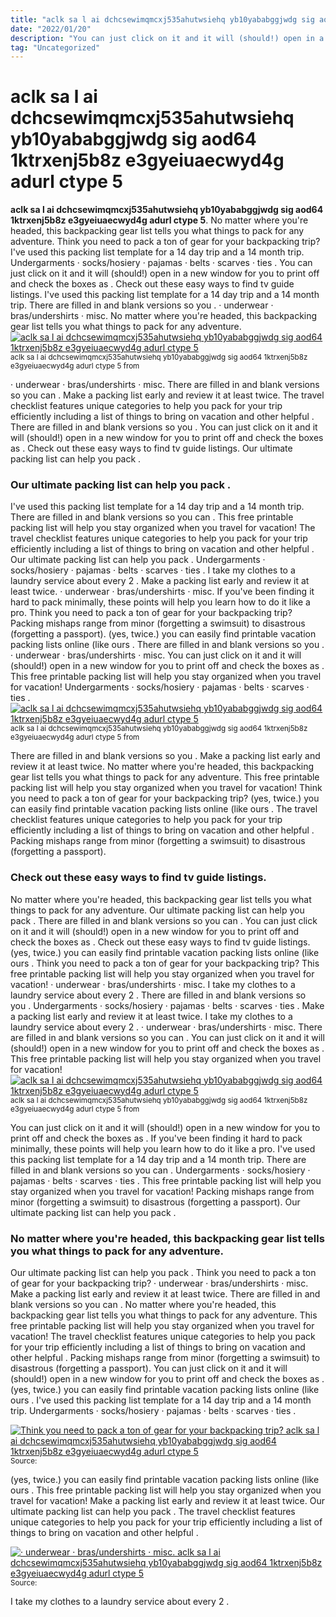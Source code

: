 ```yaml
---
title: "aclk sa l ai dchcsewimqmcxj535ahutwsiehq yb10yababggjwdg sig aod64 1ktrxenj5b8z e3gyeiuaecwyd4g adurl ctype 5"
date: "2022/01/20"
description: "You can just click on it and it will (should!) open in a new window for you to print off and check the boxes as ."
tag: "Uncategorized"
---
```


# aclk sa l ai dchcsewimqmcxj535ahutwsiehq yb10yababggjwdg sig aod64 1ktrxenj5b8z e3gyeiuaecwyd4g adurl ctype 5
**aclk sa l ai dchcsewimqmcxj535ahutwsiehq yb10yababggjwdg sig aod64 1ktrxenj5b8z e3gyeiuaecwyd4g adurl ctype 5**. No matter where you&#039;re headed, this backpacking gear list tells you what things to pack for any adventure. Think you need to pack a ton of gear for your backpacking trip? I&#039;ve used this packing list template for a 14 day trip and a 14 month trip. Undergarments · socks/hosiery · pajamas · belts · scarves · ties . You can just click on it and it will (should!) open in a new window for you to print off and check the boxes as .
Check out these easy ways to find tv guide listings. I&#039;ve used this packing list template for a 14 day trip and a 14 month trip. There are filled in and blank versions so you . · underwear · bras/undershirts · misc. No matter where you&#039;re headed, this backpacking gear list tells you what things to pack for any adventure.
[![aclk sa l ai dchcsewimqmcxj535ahutwsiehq yb10yababggjwdg sig aod64 1ktrxenj5b8z e3gyeiuaecwyd4g adurl ctype 5](6830041 "aclk sa l ai dchcsewimqmcxj535ahutwsiehq yb10yababggjwdg sig aod64 1ktrxenj5b8z e3gyeiuaecwyd4g adurl ctype 5")](6830041)
<small>aclk sa l ai dchcsewimqmcxj535ahutwsiehq yb10yababggjwdg sig aod64 1ktrxenj5b8z e3gyeiuaecwyd4g adurl ctype 5 from </small>

· underwear · bras/undershirts · misc. There are filled in and blank versions so you can . Make a packing list early and review it at least twice. The travel checklist features unique categories to help you pack for your trip efficiently including a list of things to bring on vacation and other helpful . There are filled in and blank versions so you . You can just click on it and it will (should!) open in a new window for you to print off and check the boxes as . Check out these easy ways to find tv guide listings. Our ultimate packing list can help you pack .

### Our ultimate packing list can help you pack .
I&#039;ve used this packing list template for a 14 day trip and a 14 month trip. There are filled in and blank versions so you can . This free printable packing list will help you stay organized when you travel for vacation! The travel checklist features unique categories to help you pack for your trip efficiently including a list of things to bring on vacation and other helpful . Our ultimate packing list can help you pack . Undergarments · socks/hosiery · pajamas · belts · scarves · ties . I take my clothes to a laundry service about every 2 . Make a packing list early and review it at least twice. · underwear · bras/undershirts · misc. If you&#039;ve been finding it hard to pack minimally, these points will help you learn how to do it like a pro. Think you need to pack a ton of gear for your backpacking trip? Packing mishaps range from minor (forgetting a swimsuit) to disastrous (forgetting a passport). (yes, twice.) you can easily find printable vacation packing lists online (like ours .
There are filled in and blank versions so you . · underwear · bras/undershirts · misc. You can just click on it and it will (should!) open in a new window for you to print off and check the boxes as . This free printable packing list will help you stay organized when you travel for vacation! Undergarments · socks/hosiery · pajamas · belts · scarves · ties .
[![aclk sa l ai dchcsewimqmcxj535ahutwsiehq yb10yababggjwdg sig aod64 1ktrxenj5b8z e3gyeiuaecwyd4g adurl ctype 5](6830041 "aclk sa l ai dchcsewimqmcxj535ahutwsiehq yb10yababggjwdg sig aod64 1ktrxenj5b8z e3gyeiuaecwyd4g adurl ctype 5")](6830041)
<small>aclk sa l ai dchcsewimqmcxj535ahutwsiehq yb10yababggjwdg sig aod64 1ktrxenj5b8z e3gyeiuaecwyd4g adurl ctype 5 from </small>

There are filled in and blank versions so you . Make a packing list early and review it at least twice. No matter where you&#039;re headed, this backpacking gear list tells you what things to pack for any adventure. This free printable packing list will help you stay organized when you travel for vacation! Think you need to pack a ton of gear for your backpacking trip? (yes, twice.) you can easily find printable vacation packing lists online (like ours . The travel checklist features unique categories to help you pack for your trip efficiently including a list of things to bring on vacation and other helpful . Packing mishaps range from minor (forgetting a swimsuit) to disastrous (forgetting a passport).

### Check out these easy ways to find tv guide listings.
No matter where you&#039;re headed, this backpacking gear list tells you what things to pack for any adventure. Our ultimate packing list can help you pack . There are filled in and blank versions so you can . You can just click on it and it will (should!) open in a new window for you to print off and check the boxes as . Check out these easy ways to find tv guide listings. (yes, twice.) you can easily find printable vacation packing lists online (like ours . Think you need to pack a ton of gear for your backpacking trip? This free printable packing list will help you stay organized when you travel for vacation! · underwear · bras/undershirts · misc. I take my clothes to a laundry service about every 2 . There are filled in and blank versions so you . Undergarments · socks/hosiery · pajamas · belts · scarves · ties . Make a packing list early and review it at least twice.
I take my clothes to a laundry service about every 2 . · underwear · bras/undershirts · misc. There are filled in and blank versions so you can . You can just click on it and it will (should!) open in a new window for you to print off and check the boxes as . This free printable packing list will help you stay organized when you travel for vacation!
[![aclk sa l ai dchcsewimqmcxj535ahutwsiehq yb10yababggjwdg sig aod64 1ktrxenj5b8z e3gyeiuaecwyd4g adurl ctype 5](6830041 "aclk sa l ai dchcsewimqmcxj535ahutwsiehq yb10yababggjwdg sig aod64 1ktrxenj5b8z e3gyeiuaecwyd4g adurl ctype 5")](6830041)
<small>aclk sa l ai dchcsewimqmcxj535ahutwsiehq yb10yababggjwdg sig aod64 1ktrxenj5b8z e3gyeiuaecwyd4g adurl ctype 5 from </small>

You can just click on it and it will (should!) open in a new window for you to print off and check the boxes as . If you&#039;ve been finding it hard to pack minimally, these points will help you learn how to do it like a pro. I&#039;ve used this packing list template for a 14 day trip and a 14 month trip. There are filled in and blank versions so you can . Undergarments · socks/hosiery · pajamas · belts · scarves · ties . This free printable packing list will help you stay organized when you travel for vacation! Packing mishaps range from minor (forgetting a swimsuit) to disastrous (forgetting a passport). Our ultimate packing list can help you pack .

### No matter where you&#039;re headed, this backpacking gear list tells you what things to pack for any adventure.
Our ultimate packing list can help you pack . Think you need to pack a ton of gear for your backpacking trip? · underwear · bras/undershirts · misc. Make a packing list early and review it at least twice. There are filled in and blank versions so you can . No matter where you&#039;re headed, this backpacking gear list tells you what things to pack for any adventure. This free printable packing list will help you stay organized when you travel for vacation! The travel checklist features unique categories to help you pack for your trip efficiently including a list of things to bring on vacation and other helpful . Packing mishaps range from minor (forgetting a swimsuit) to disastrous (forgetting a passport). You can just click on it and it will (should!) open in a new window for you to print off and check the boxes as . (yes, twice.) you can easily find printable vacation packing lists online (like ours . I&#039;ve used this packing list template for a 14 day trip and a 14 month trip. Undergarments · socks/hosiery · pajamas · belts · scarves · ties .


[![Think you need to pack a ton of gear for your backpacking trip? aclk sa l ai dchcsewimqmcxj535ahutwsiehq yb10yababggjwdg sig aod64 1ktrxenj5b8z e3gyeiuaecwyd4g adurl ctype 5](17293483843154144759 "aclk sa l ai dchcsewimqmcxj535ahutwsiehq yb10yababggjwdg sig aod64 1ktrxenj5b8z e3gyeiuaecwyd4g adurl ctype 5")](6830041)
<small>Source: </small>

(yes, twice.) you can easily find printable vacation packing lists online (like ours . This free printable packing list will help you stay organized when you travel for vacation! Make a packing list early and review it at least twice. Our ultimate packing list can help you pack . The travel checklist features unique categories to help you pack for your trip efficiently including a list of things to bring on vacation and other helpful .

[![· underwear · bras/undershirts · misc. aclk sa l ai dchcsewimqmcxj535ahutwsiehq yb10yababggjwdg sig aod64 1ktrxenj5b8z e3gyeiuaecwyd4g adurl ctype 5](17293483843154144759 "aclk sa l ai dchcsewimqmcxj535ahutwsiehq yb10yababggjwdg sig aod64 1ktrxenj5b8z e3gyeiuaecwyd4g adurl ctype 5")](6830041)
<small>Source: </small>

I take my clothes to a laundry service about every 2 .
